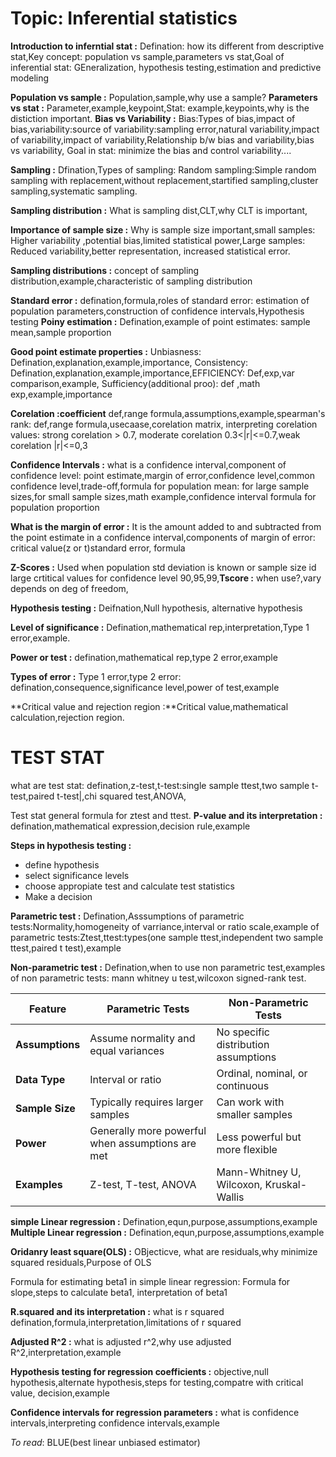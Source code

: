 # Topic: Inferential statistics 

**Introduction to inferntial stat :** Defination: how its different from descriptive stat,Key concept: population vs sample,parameters vs stat,Goal of inferential stat: GEneralization,
hypothesis testing,estimation and predictive modeling

**Population vs sample :** Population,sample,why use a sample?
**Parameters vs stat :** Parameter,example,keypoint,Stat: example,keypoints,why is the distiction important.
**Bias vs Variability :** Bias:Types of bias,impact of bias,variability:source of variability:sampling error,natural variability,impact of variability,impact of variability,Relationship b/w bias and variability,bias vs variability,
Goal in stat: minimize the bias and control variability....

**Sampling :** Dfination,Types of sampling: Random sampling:Simple random sampling with replacement,without replacement,startified sampling,cluster sampling,systematic sampling.

**Sampling distribution :** What is sampling dist,CLT,why CLT is important,

**Importance of sample size :** Why is sample size important,small samples: Higher variability ,potential bias,limited statistical power,Large samples: Reduced variability,better representation,
increased statistical error.

**Sampling distributions :** concept of sampling distribution,example,characteristic of sampling distribution

**Standard error :** defination,formula,roles of standard error: estimation of population parameters,construction of confidence intervals,Hypothesis testing
**Poiny estimation :** Defination,example of point estimates: sample mean,sample proportion

**Good point estimate properties :** Unbiasness: Defination,explanation,example,importance, Consistency: Defination,explanation,example,importance,EFFICIENCY: Def,exp,var comparison,example,
Sufficiency(additional proo): def ,math exp,example,importance


**Corelation :coefficient** def,range formula,assumptions,example,spearman's rank: def,range formula,usecaase,corelation matrix, interpreting corelation values: strong corelation > 0.7, moderate corelation 0.3<|r|<=0.7,weak corelation |r|<=0,3

**Confidence Intervals :** what is a confidence interval,component of confidence level: point estimate,margin of error,confidence level,common confidence level,trade-off,formula for population
mean: for large sample sizes,for small sample sizes,math example,confidence interval formula for population proportion

**What is the margin of error :** It is the amount added to and subtracted from the point estimate in a confidence interval,components of margin of error: critical value(z or t)standard error,
formula

**Z-Scores :** Used when population std deviation is known or sample size id large crtitical values for confidence level 90,95,99,**Tscore :** when use?,vary depends on deg of freedom,


**Hypothesis testing :**
Deifnation,Null hypothesis, alternative hypothesis

**Level of significance :** Defination,mathematical rep,interpretation,Type 1 error,example.

**Power or test :** defination,mathematical rep,type 2 error,example

**Types of error :** Type 1 error,type 2 error: defination,consequence,significance level,power of test,example

**Critical value and rejection region :**Critical value,mathematical calculation,rejection region.

# **TEST STAT**
what are test stat: defination,z-test,t-test:single sample ttest,two sample t-test,paired t-test|,chi squared test,ANOVA,

Test stat general formula for ztest and ttest.
**P-value and its interpretation :** defination,mathematical expression,decision rule,example

**Steps in hypothesis testing :** 
- define hypothesis
- select significance levels
- choose appropiate test and calculate test statistics
- Make a decision

**Parametric test :** Defination,Asssumptions of parametric tests:Normality,homogeneity of varriance,interval or ratio scale,example of parametric tests:Ztest,ttest:types(one sample ttest,independent two sample ttest,paired t test),example

**Non-parametric test :** Defination,when to use non parametric test,examples of non parametric tests: mann whitney u test,wilcoxon signed-rank test.

| Feature               | Parametric Tests                         | Non-Parametric Tests                   |
|-----------------------|------------------------------------------|----------------------------------------|
| **Assumptions**       | Assume normality and equal variances     | No specific distribution assumptions    |
| **Data Type**         | Interval or ratio                        | Ordinal, nominal, or continuous        |
| **Sample Size**       | Typically requires larger samples        | Can work with smaller samples          |
| **Power**             | Generally more powerful when assumptions are met | Less powerful but more flexible |
| **Examples**          | Z-test, T-test, ANOVA                   | Mann-Whitney U, Wilcoxon, Kruskal-Wallis |



**simple Linear regression :** Defination,equn,purpose,assumptions,example
**Multiple Linear regression :** Defination,equn,purpose,assumptions,example

**Oridanry least square(OLS) :** OBjecticve, what are residuals,why minimize squared residuals,Purpose of OLS

Formula for estimating beta1 in simple linear regression: Formula for slope,steps to calculate beta1, interpretation of beta1

**R.squared and its interpretation :** what is r squared defination,formula,interpretation,limitations of r squared

**Adjusted R^2 :** what is adjusted r^2,why use adjusted R^2,interpretation,example

**Hypothesis testing for regression coefficients :** objective,null hypothesis,alternate hypothesis,steps for testing,compatre with critical value,
decision,example

**Confidence intervals for regression parameters :** what is confidence intervals,interpreting confidence intervals,example



*To read*: BLUE(best linear unbiased estimator)
